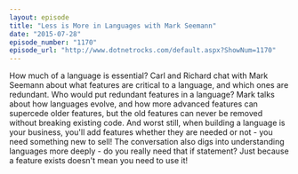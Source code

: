 ```yaml
---
layout: episode
title: "Less is More in Languages with Mark Seemann"
date: "2015-07-28"
episode_number: "1170"
episode_url: "http://www.dotnetrocks.com/default.aspx?ShowNum=1170"
---
```


How much of a language is essential? Carl and Richard chat with Mark Seemann about what features are critical to a language, and which ones are redundant. Who would put redundant features in a language? Mark talks about how languages evolve, and how more advanced features can supercede older features, but the old features can never be removed without breaking existing code. And worst still, when building a language is your business, you'll add features whether they are needed or not - you need something new to sell! The conversation also digs into understanding languages more deeply - do you really need that if statement? Just because a feature exists doesn't mean you need to use it!
